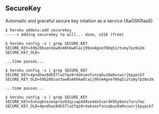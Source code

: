 ## SecureKey

Automatic and graceful secure key rotation as a service (AaGSKRaaS)

    $ heroku addons:add securekey
    -----> Adding securekey to will... done, v216 (free)

    $ heroku config -s | grep SECURE_KEY
    SECURE_KEY=59b26bion3ow0o46hkw8laij99sm4gxe766q5iztumy7pz6o2m
    SECURE_KEY_OLD=

    ...time passes...

    $ heroku config -s | grep SECURE_KEY
    SECURE_KEY=4pndhwz8dk57la2fqz0rdakseofsnzqbuz8a0vcwirjkpypcb7
    SECURE_KEY_OLD=59b26bion3ow0o46hkw8laij99sm4gxe766q5iztumy7pz6o2m

    ...time passes...

    $ heroku config -s | grep SECURE_KEY
    SECURE_KEY=5xhuqknssevprev03qivap4d4se4dx5xardk95y6enz7uru7eo
    SECURE_KEY_OLD=4pndhwz8dk57la2fqz0rdakseofsnzqbuz8a0vcwirjkpypcb7
